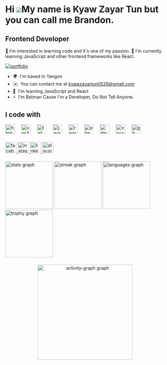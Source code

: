 Hi ![](https://user-images.githubusercontent.com/18350557/176309783-0785949b-9127-417c-8b55-ab5a4333674e.gif)My name is Kyaw Zayar Tun but you can call me Brandon.
===================================================================================================================================================================

Frontend Developer
------------------

👀 I’m interested in learning code and it's one of my passion. 🌱 I’m currently learning JavaScript and other frontend frameworks like React.

[![portfolio](https://img.shields.io/badge/my_portfolio-000?style=for-the-badge&logo=ko-fi&logoColor=white)](https://brandonblkk.github.io/my-portfolio/)

* 🌍  I'm based in Yangon
* ✉️  You can contact me at [kyawzayartun0526@gmail.com](mailto:kyawzayartun0526@gmail.com)
* 🧠  I'm learning JavaScript and React
* ⚡  I'm Batman Cause I'm a Developer, Do Not Tell Anyone.

###

## I code with

<div align="left">
  <img src="https://skillicons.dev/icons?i=html" height="30" alt="html5 logo"  />
  <img width="12" />
  <img src="https://skillicons.dev/icons?i=css" height="30" alt="css3 logo"  />
  <img width="12" />
  <img src="https://skillicons.dev/icons?i=tailwind" height="30" alt="tailwindcss logo"  />
  <img width="12" />
  <img src="https://skillicons.dev/icons?i=js" height="30" alt="javascript logo"  />
  <img width="12" />
  <img src="https://cdn.jsdelivr.net/gh/devicons/devicon/icons/react/react-original.svg" height="30" alt="react logo"  />
  <img width="12" />
  <img src="https://skillicons.dev/icons?i=php" height="30" alt="php logo"  />
  <img width="12" />
  <img src="https://skillicons.dev/icons?i=mysql" height="30" alt="mysql logo"  />
  <img width="12" />
  <img src="https://skillicons.dev/icons?i=vscode" height="30" alt="vscode logo"  />
  <img width="12" />
  <img src="https://cdn.jsdelivr.net/gh/devicons/devicon/icons/git/git-original.svg" height="30" alt="git logo"  />
</div>

###

<div align="left">
  <a href="https://www.facebook.com/profile.php?id=100058219466401" target="_blank">
    <img src="https://img.shields.io/static/v1?message=Facebook&logo=facebook&label=&color=1877F2&logoColor=white&labelColor=&style=for-the-badge" height="35" alt="facebook logo"  />
  </a>
  <a href="https://www.instagram.com/bran_nn8/" target="_blank">
    <img src="https://img.shields.io/static/v1?message=Instagram&logo=instagram&label=&color=E4405F&logoColor=white&labelColor=&style=for-the-badge" height="35" alt="instagram logo"  />
  </a>
  <a href="https://www.linkedin.com/in/brandon-undefined-2935a528b/" target="_blank">
    <img src="https://img.shields.io/static/v1?message=LinkedIn&logo=linkedin&label=&color=0077B5&logoColor=white&labelColor=&style=for-the-badge" height="35" alt="linkedin logo"  />
  </a>
  <img src="https://img.shields.io/static/v1?message=Discord&logo=discord&label=&color=7289DA&logoColor=white&labelColor=&style=for-the-badge" height="35" alt="discord logo"  />
</div>

###

<div align="left">
  <img src="https://github-readme-stats.vercel.app/api?username=BrandonBlkk&hide_title=false&hide_rank=false&show_icons=true&include_all_commits=true&count_private=true&disable_animations=false&theme=city_lights&locale=en&hide_border=true" height="150" alt="stats graph"  />
  <img src="https://streak-stats.demolab.com?user=BrandonBlkk&locale=en&mode=daily&theme=city_lights&hide_border=false&border_radius=5" height="150" alt="streak graph"  />
  <img src="https://github-readme-stats.vercel.app/api/top-langs?username=BrandonBlkk&locale=en&hide_title=false&layout=compact&card_width=320&langs_count=5&theme=city_lights&hide_border=true" height="150" alt="languages graph"  />
  <img src="https://github-profile-trophy.vercel.app?username=BrandonBlkk&theme=darkhub&no-frame=true&margin-w=3" height="150" alt="trophy graph"  />
</div>

###

<div align="center">
  <img src="https://github-readme-activity-graph.vercel.app/graph?username=BrandonBlkk&radius=16&theme=react&area=true&order=5" height="300" alt="activity-graph graph"  />
</div>

###
